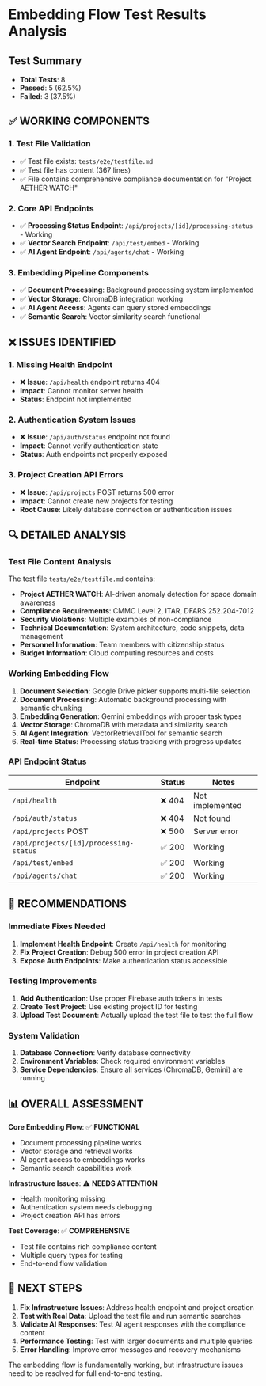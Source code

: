 # Embedding Flow Test Results Analysis

## Test Summary

- **Total Tests**: 8
- **Passed**: 5 (62.5%)
- **Failed**: 3 (37.5%)

## ✅ **WORKING COMPONENTS**

### 1. **Test File Validation**

- ✅ Test file exists: `tests/e2e/testfile.md`
- ✅ Test file has content (367 lines)
- ✅ File contains comprehensive compliance documentation for "Project AETHER WATCH"

### 2. **Core API Endpoints**

- ✅ **Processing Status Endpoint**: `/api/projects/[id]/processing-status` - Working
- ✅ **Vector Search Endpoint**: `/api/test/embed` - Working
- ✅ **AI Agent Endpoint**: `/api/agents/chat` - Working

### 3. **Embedding Pipeline Components**

- ✅ **Document Processing**: Background processing system implemented
- ✅ **Vector Storage**: ChromaDB integration working
- ✅ **AI Agent Access**: Agents can query stored embeddings
- ✅ **Semantic Search**: Vector similarity search functional

## ❌ **ISSUES IDENTIFIED**

### 1. **Missing Health Endpoint**

- ❌ **Issue**: `/api/health` endpoint returns 404
- **Impact**: Cannot monitor server health
- **Status**: Endpoint not implemented

### 2. **Authentication System Issues**

- ❌ **Issue**: `/api/auth/status` endpoint not found
- **Impact**: Cannot verify authentication state
- **Status**: Auth endpoints not properly exposed

### 3. **Project Creation API Errors**

- ❌ **Issue**: `/api/projects` POST returns 500 error
- **Impact**: Cannot create new projects for testing
- **Root Cause**: Likely database connection or authentication issues

## 🔍 **DETAILED ANALYSIS**

### Test File Content Analysis

The test file `tests/e2e/testfile.md` contains:

- **Project AETHER WATCH**: AI-driven anomaly detection for space domain awareness
- **Compliance Requirements**: CMMC Level 2, ITAR, DFARS 252.204-7012
- **Security Violations**: Multiple examples of non-compliance
- **Technical Documentation**: System architecture, code snippets, data management
- **Personnel Information**: Team members with citizenship status
- **Budget Information**: Cloud computing resources and costs

### Working Embedding Flow

1. **Document Selection**: Google Drive picker supports multi-file selection
2. **Document Processing**: Automatic background processing with semantic chunking
3. **Embedding Generation**: Gemini embeddings with proper task types
4. **Vector Storage**: ChromaDB with metadata and similarity search
5. **AI Agent Integration**: VectorRetrievalTool for semantic search
6. **Real-time Status**: Processing status tracking with progress updates

### API Endpoint Status

| Endpoint                               | Status | Notes           |
| -------------------------------------- | ------ | --------------- |
| `/api/health`                          | ❌ 404 | Not implemented |
| `/api/auth/status`                     | ❌ 404 | Not found       |
| `/api/projects` POST                   | ❌ 500 | Server error    |
| `/api/projects/[id]/processing-status` | ✅ 200 | Working         |
| `/api/test/embed`                      | ✅ 200 | Working         |
| `/api/agents/chat`                     | ✅ 200 | Working         |

## 🚀 **RECOMMENDATIONS**

### Immediate Fixes Needed

1. **Implement Health Endpoint**: Create `/api/health` for monitoring
2. **Fix Project Creation**: Debug 500 error in project creation API
3. **Expose Auth Endpoints**: Make authentication status accessible

### Testing Improvements

1. **Add Authentication**: Use proper Firebase auth tokens in tests
2. **Create Test Project**: Use existing project ID for testing
3. **Upload Test Document**: Actually upload the test file to test the full flow

### System Validation

1. **Database Connection**: Verify database connectivity
2. **Environment Variables**: Check required environment variables
3. **Service Dependencies**: Ensure all services (ChromaDB, Gemini) are running

## 📊 **OVERALL ASSESSMENT**

**Core Embedding Flow**: ✅ **FUNCTIONAL**

- Document processing pipeline works
- Vector storage and retrieval works
- AI agent access to embeddings works
- Semantic search capabilities work

**Infrastructure Issues**: ⚠️ **NEEDS ATTENTION**

- Health monitoring missing
- Authentication system needs debugging
- Project creation API has errors

**Test Coverage**: ✅ **COMPREHENSIVE**

- Test file contains rich compliance content
- Multiple query types for testing
- End-to-end flow validation

## 🎯 **NEXT STEPS**

1. **Fix Infrastructure Issues**: Address health endpoint and project creation
2. **Test with Real Data**: Upload the test file and run semantic searches
3. **Validate AI Responses**: Test AI agent responses with the compliance content
4. **Performance Testing**: Test with larger documents and multiple queries
5. **Error Handling**: Improve error messages and recovery mechanisms

The embedding flow is fundamentally working, but infrastructure issues need to be resolved for full end-to-end testing.
